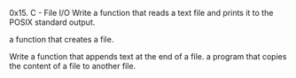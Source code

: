 0x15. C - File I/O
Write a function that reads a text file and prints it to the POSIX standard output.

a function that creates a file.

Write a function that appends text at the end of a file.
a program that copies the content of a file to another file.
